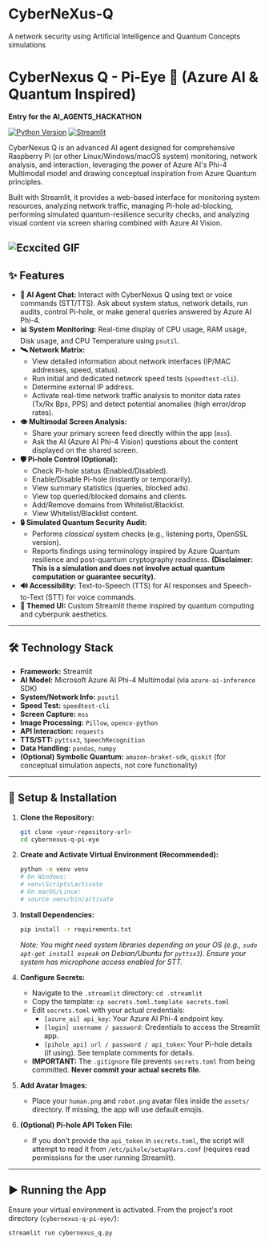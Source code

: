 # CyberNeXus-Q
A network security using Artificial Intelligence and Quantum Concepts simulations
# CyberNexus Q - Pi-Eye 🌌 (Azure AI & Quantum Inspired)

**Entry for the AI_AGENTS_HACKATHON**

[![Python Version](https://img.shields.io/badge/python-3.9%2B-blue.svg)](https://www.python.org/)
[![Streamlit](https://img.shields.io/badge/Streamlit-Deployed-orange.svg)](https://streamlit.io)
<!-- Add other badges if relevant (e.g., License) -->

CyberNexus Q is an advanced AI agent designed for comprehensive Raspberry Pi (or other Linux/Windows/macOS system) monitoring, network analysis, and interaction, leveraging the power of Azure AI's Phi-4 Multimodal model and drawing conceptual inspiration from Azure Quantum principles.

Built with Streamlit, it provides a web-based interface for monitoring system resources, analyzing network traffic, managing Pi-hole ad-blocking, performing simulated quantum-resilience security checks, and analyzing visual content via screen sharing combined with Azure AI Vision.

![Ecxcited GIF](https://media4.giphy.com/media/v1.Y2lkPTc5MGI3NjExd210cW1wcjlxZjB5azB6YXUxdXR2NHZlb2I4dW1zM2dhbzVxajZnNSZlcD12MV9pbnRlcm5hbF9naWZfYnlfaWQmY3Q9Zw/T2bO8PkfwL0qYbW5li/giphy.gif)
---

## ✨ Features

*   **🤖 AI Agent Chat:** Interact with CyberNexus Q using text or voice commands (STT/TTS). Ask about system status, network details, run audits, control Pi-hole, or make general queries answered by Azure AI Phi-4.
*   **📊 System Monitoring:** Real-time display of CPU usage, RAM usage, Disk usage, and CPU Temperature using `psutil`.
*   **🛰️ Network Matrix:**
    *   View detailed information about network interfaces (IP/MAC addresses, speed, status).
    *   Run initial and dedicated network speed tests (`speedtest-cli`).
    *   Determine external IP address.
    *   Activate real-time network traffic analysis to monitor data rates (Tx/Rx Bps, PPS) and detect potential anomalies (high error/drop rates).
*   **👁️ Multimodal Screen Analysis:**
    *   Share your primary screen feed directly within the app (`mss`).
    *   Ask the AI (Azure AI Phi-4 Vision) questions about the content displayed on the shared screen.
*   **🛡️ Pi-hole Control (Optional):**
    *   Check Pi-hole status (Enabled/Disabled).
    *   Enable/Disable Pi-hole (instantly or temporarily).
    *   View summary statistics (queries, blocked ads).
    *   View top queried/blocked domains and clients.
    *   Add/Remove domains from Whitelist/Blacklist.
    *   View Whitelist/Blacklist content.
*   **🔒 Simulated Quantum Security Audit:**
    *   Performs *classical* system checks (e.g., listening ports, OpenSSL version).
    *   Reports findings using terminology inspired by Azure Quantum resilience and post-quantum cryptography readiness. **(Disclaimer: This is a simulation and does not involve actual quantum computation or guarantee security).**
*   **🔊 Accessibility:** Text-to-Speech (TTS) for AI responses and Speech-to-Text (STT) for voice commands.
*   **🎨 Themed UI:** Custom Streamlit theme inspired by quantum computing and cyberpunk aesthetics.

---

## 🛠️ Technology Stack

*   **Framework:** Streamlit
*   **AI Model:** Microsoft Azure AI Phi-4 Multimodal (via `azure-ai-inference` SDK)
*   **System/Network Info:** `psutil`
*   **Speed Test:** `speedtest-cli`
*   **Screen Capture:** `mss`
*   **Image Processing:** `Pillow`, `opencv-python`
*   **API Interaction:** `requests`
*   **TTS/STT:** `pyttsx3`, `SpeechRecognition`
*   **Data Handling:** `pandas`, `numpy`
*   **(Optional) Symbolic Quantum:** `amazon-braket-sdk`, `qiskit` (for conceptual simulation aspects, not core functionality)

---

## 🚀 Setup & Installation

1.  **Clone the Repository:**
    ```bash
    git clone <your-repository-url>
    cd cybernexus-q-pi-eye
    ```

2.  **Create and Activate Virtual Environment (Recommended):**
    ```bash
    python -m venv venv
    # On Windows:
    # venv\Scripts\activate
    # On macOS/Linux:
    # source venv/bin/activate
    ```

3.  **Install Dependencies:**
    ```bash
    pip install -r requirements.txt
    ```
    *Note: You might need system libraries depending on your OS (e.g., `sudo apt-get install espeak` on Debian/Ubuntu for `pyttsx3`). Ensure your system has microphone access enabled for STT.*

4.  **Configure Secrets:**
    *   Navigate to the `.streamlit` directory: `cd .streamlit`
    *   Copy the template: `cp secrets.toml.template secrets.toml`
    *   Edit `secrets.toml` with your actual credentials:
        *   `[azure_ai] api_key`: Your Azure AI Phi-4 endpoint key.
        *   `[login] username / password`: Credentials to access the Streamlit app.
        *   `[pihole_api] url / password / api_token`: Your Pi-hole details (if using). See template comments for details.
    *   **IMPORTANT:** The `.gitignore` file prevents `secrets.toml` from being committed. **Never commit your actual secrets file.**

5.  **Add Avatar Images:**
    *   Place your `human.png` and `robot.png` avatar files inside the `assets/` directory. If missing, the app will use default emojis.

6.  **(Optional) Pi-hole API Token File:**
    *   If you don't provide the `api_token` in `secrets.toml`, the script will attempt to read it from `/etc/pihole/setupVars.conf` (requires read permissions for the user running Streamlit).

---

## ▶️ Running the App

Ensure your virtual environment is activated. From the project's root directory (`cybernexus-q-pi-eye/`):

```bash
streamlit run cybernexus_q.py

